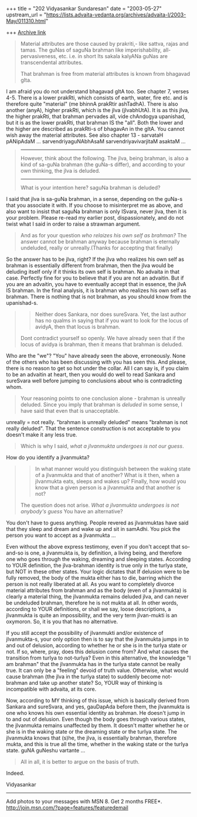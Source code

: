 +++
title = "202 Vidyasankar Sundaresan"
date = "2003-05-27"
upstream_url = "https://lists.advaita-vedanta.org/archives/advaita-l/2003-May/011310.html"

+++
[Archive link](https://lists.advaita-vedanta.org/archives/advaita-l/2003-May/011310.html)


>Material attributes are those caused by prakriti,- like sattva, rajas and
>tamas. The guNas of saguNa brahman like imperishability, all-pervasiveness,
>etc. i.e. in short Its sakala kalyANa guNas are transcendental attributes.
>
>That brahman is free from material attributes is known from bhagavad gIta.

I am afraid you do not understand bhagavad gItA too. See chapter 7, verses 
4-5. There is a lower prakRti, which consists of earth, water, fire etc. and 
is therefore quite "material" (me bhinnA prakRtir ashTadhA). There is also 
another (anyA), higher prakRti, which is the jIva (jIvabhUtA). It is as this 
jIva, the higher prakRti, that brahman pervades all, vide chAndogya 
upanishad, but it is as the lower prakRti, that brahman IS the "all". Both 
the lower and the higher are described as prakRti-s of bhagavAn in the gItA. 
You cannot wish away the material attributes. See also chapter 13 - sarvataH 
pANipAdaM ... sarvendriyaguNAbhAsaM sarvendriyavivarjitaM asaktaM ...

>*******************************************************************************
>However, think about the following. The jIva, being brahman, is also a kind
>of sa-guNa brahman (the guNa-s differ), and according to your own thinking,
>the jIva is deluded.
>*******************************************************************************
>
>What is your intention here? saguNa brahman is deluded?

I said that jIva is sa-guNa brahman, in a sense, depending on the guNa-s 
that you associate it with. If you choose to misinterpret me as above, and 
also want to insist that saguNa brahman is only ISvara, never jIva, then it 
is your problem. Please re-read my earlier post, dispassionately, and do not 
twist what I said in order to raise a strawman argument.

>And as for your question *who relaizes his own self as brahman?* The answer
>cannot be brahman anyway because brahman is eternally undeluded, really or
>unreally.(Thanks for accepting that finally)

So the answer has to be jIva, right? If the jIva who realizes his own self 
as brahman is essentially different from brahman, then the jIva would be 
deluding itself only if it thinks its own self is brahman. No advaita in 
that case. Perfectly fine for you to believe that if you are not an 
advaitin. But if you are an advaitin, you have to eventually accept that in 
essence, the jIvA IS brahman. In the final analysis, it is brahman who 
realizes his own self as brahman. There is nothing that is not brahman, as 
you should know from the upanishad-s.

> >Neither does Sankara, nor does sureSvara. Yet, the last author has no
> >qualms in saying that if you want to look for the locus of avidyA, then
> >that locus is brahman.
>
>Dont contradict yourself so openly. We have already seen that if the locus
>of avidya is brahman, then it means that brahman is deluded.

Who are the "we"? "You" have already seen the above, erroneously. None of 
the others who has been discussing with you has seen this. And please, there 
is no reason to get so hot under the collar. All I can say is, if you claim 
to be an advaitin at heart, then you would do well to read Sankara and 
sureSvara well before jumping to conclusions about who is contradicting 
whom.

>Your reasoning points to one conclusion alone -  brahman is unreally
>deluded. Since you imply that brahman is *deluded* in some sense, I have
>said that even that is unacceptable.

unreally = not really. "brahman is unreally deluded" means "brahman is not 
really deluded". That the sentence construction is not acceptable to you 
doesn't make it any less true.

>Which is why I said, *what a jIvanmukta undergoes is not our guess*.

How do you identify a jIvanmukta?

> >In what manner would you distinguish between the waking state of a
> >jIvanmukta and that of another? What is it then, when a jIvanmukta eats,
> >sleeps and wakes up? Finally, how would you know that a given person is a
> >jIvanmukta and that another is not?
>
>The question does not arise. *What a jIvanmukta undergoes is not anybody's
>guess* You have an alternative?

You don't have to guess anything. People revered as jIvanmuktas have said 
that they sleep and dream and wake up and sit in samAdhi. You pick the 
person you want to accept as a jIvanmukta ...

Even without the above express testimony, even if you don't accept that 
so-and-so is one, a jIvanmukta is, by definition, a living being, and 
therefore one who goes through the waking, dreaming and sleeping states. 
According to YOUR definition, the jIva-brahman identity is true only in the 
turIya state, but NOT in these other states. Your logic dictates that If 
delusion were to be fully removed, the body of the mukta either has to die, 
barring which the person is not really liberated at all. As you want to 
completely divorce material attributes from brahman and as the body (even of 
a jIvanmukta) is clearly a material thing, the jIvanmukta remains deluded 
jIva, and can never be undeluded brahman, therefore he is not mukta at all. 
In other words, according to YOUR definitions, or shall we say, loose 
descriptions, a jIvanmukta is quite an impossibility, and the very term 
jIvan-mukti is an oxymoron. So, it is you that has no alternative.

If you still accept the possibility of jIvanmukti and/or existence of 
jIvanmukta-s, your only option then is to say that the jIvanmukta jumps in 
to and out of delusion, according to whether he or she is in the turIya 
state or not. If so, where, pray, does this delusion come from? And what 
causes the transition from turIya to not-turIya?  Even in this alternative, 
the knowledge "I am brahman" that the jIvanmukta has in the turIya state 
cannot be really true. It can only be a "feeling" devoid of truth value. 
Otherwise, what would cause brahman (the jIva in the turIya state) to 
suddenly become not-brahman and take up another state? So, YOUR way of 
thinking is incompatible with advaita, at its core.

Now, according to MY thinking of this issue, which is basically derived from 
Sankara and sureSvara, and yes, gauDapAda before them, the jIvanmukta is one 
who knows his own essential identity as brahman. He doesn't jump in to and 
out of delusion. Even though the body goes through various states, the 
jIvanmukta remains unaffected by them. It doesn't matter whether he or she 
is in the waking state or the dreaming state or the turIya state. The 
jIvanmukta knows that (s)he, the jIva, is essentially brahman, therefore 
mukta, and this is true all the time, whether in the waking state or the 
turIya state. guNA guNeshu vartante ...

>All in all, it is better to argue on the basis of truth.

Indeed.

Vidyasankar

_________________________________________________________________
Add photos to your messages with MSN 8. Get 2 months FREE*.  
http://join.msn.com/?page=features/featuredemail

